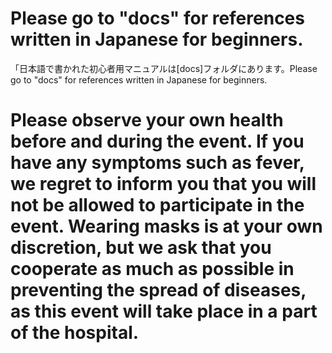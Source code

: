 # Please go to "docs" for references written in Japanese for beginners.
「日本語で書かれた初心者用マニュアルは[docs]フォルダにあります。Please go to "docs" for references written in Japanese for beginners.
# Please observe your own health before and during the event. If you have any symptoms such as fever, we regret to inform you that you will not be allowed to participate in the event. Wearing masks is at your own discretion, but we ask that you cooperate as much as possible in preventing the spread of diseases, as this event will take place in a part of the hospital.
